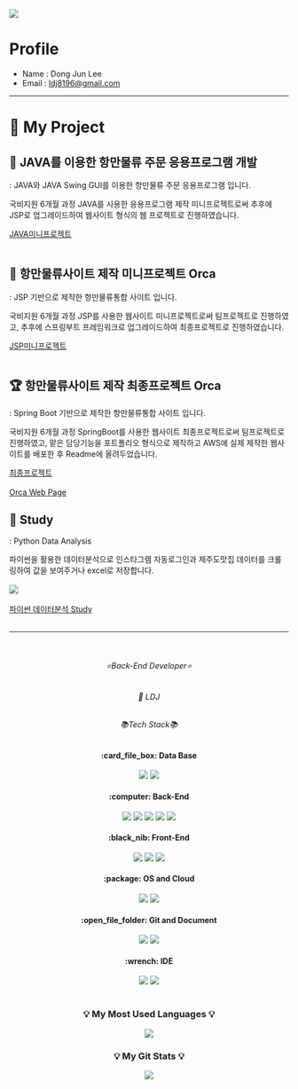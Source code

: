 
<!--
**ldj8196/ldj8196** is a ✨ _special_ ✨ repository because its `README.md` (this file) appears on your GitHub profile.

Here are some ideas to get you started:

- 🔭 I’m currently working on ...
- 🌱 I’m currently learning ...
- 👯 I’m looking to collaborate on ...
- 🤔 I’m looking for help with ...
- 💬 Ask me about ...
- 📫 How to reach me: ...
- 😄 Pronouns: ...
- ⚡ Fun fact: ...
-->

<img src="https://capsule-render.vercel.app/api?type=waving&color=auto&height=300&section=header&text=DJ%20Github&fontSize=90" />

# Profile
- Name : Dong Jun Lee
- Email : ldj8196@gmail.com
<hr/>

#  :art: My Project

##  :ship: JAVA를 이용한 항만물류 주문 응용프로그램 개발
: JAVA와 JAVA Swing GUI를 이용한 항만물류 주문 응용프로그램 입니다.

국비지원 6개월 과정 JAVA를 사용한 응용프로그램 제작 미니프로젝트로써 추후에 JSP로 업그레이드하여 웹사이트 형식의 웹 프로젝트로 진행하였습니다.

<a href="https://github.com/ldj8196/MiniProject_Java">JAVA미니프로젝트</a>
<br/><br/>
##  :page_facing_up: 항만물류사이트 제작 미니프로젝트 Orca
: JSP 기반으로 제작한 항만물류통합 사이트 입니다.

국비지원 6개월 과정 JSP를 사용한 웹사이트 미니프로젝트로써 팀프로젝트로 진행하였고, 추후에 스프링부트 프레임워크로 업그레이드하여 최종프로젝트로 진행하였습니다.

<a href="https://github.com/ldj8196/MiniProject_JSP">JSP미니프로젝트</a>
<br/><br/>
##  :trophy: 항만물류사이트 제작 최종프로젝트 Orca
: Spring Boot 기반으로 제작한 항만물류통합 사이트 입니다.

국비지원 6개월 과정 SpringBoot를 사용한 웹사이트 최종프로젝트로써 팀프로젝트로 진행하였고, 맡은 담당기능을 포트폴리오 형식으로 제작하고 AWS에 실제 제작한 웹사이트를 배포한 후 Readme에 올려두었습니다.

<a href="https://github.com/ldj8196/Portfolio">최종프로젝트</a> <br/><br/>
<a href="http://13.125.14.162:8080/ROOT2/orca/home.do">Orca Web Page</a>
<br/>

##  :pencil: Study
: Python Data Analysis

파이썬을 활용한 데이터분석으로 인스타그램 자동로그인과 제주도맛집 데이터를 크롤링하여 값을 보여주거나 excel로 저장합니다.<br/><br/>
<img src='https://raw.githubusercontent.com/ldj8196/bigdata-python-2023/main/images/인스타크롤링.gif'/> <br/><br/>
<a href="https://github.com/ldj8196/bigdata-python-2023">파이썬 데이터분석 Study</a> <br/><br/>

<hr/><br />
<h6 align="center">⭐Back-End Developer⭐</h6>
<h6 align="center">🌱 LDJ</h6>
<h6 align="center">📚Tech Stack📚</h6>
<div align="center">
  <h4> :card_file_box: Data Base</h4>
  <img src="https://img.shields.io/badge/ORACLE-F80000?style=flat&logo=oracle&logoColor=white" />
  <img src="https://img.shields.io/badge/H2-232F3E?style=flat&logo=h2&logoColor=white" />
</div> 
<div align="center">
  <h4> :computer: Back-End</h4>
  <img src="https://img.shields.io/badge/JAVA-007396?style=flat&logo=Java&logoColor=white"/>
  <img src="https://img.shields.io/badge/Spring Boot-6DB33F?style=flat&logo=springboot&logoColor=white" />
  <img src="https://img.shields.io/badge/Spring Security-6DB33F?style=flat&logo=springsecurity&logoColor=white" />
  <img src="https://img.shields.io/badge/JPA-59666C?style=flat&logo=hibernate&logoColor=white" />
  <img src="https://img.shields.io/badge/MyBatis-232F3E?style=flat&logo=mybatis&logoColor=white" />
</div> 

<div align="center">
  <h4> :black_nib: Front-End</h4>
  <img src="https://img.shields.io/badge/HTML5-E34F26?style=flat&logo=HTML5&logoColor=white" />
  <img src="https://img.shields.io/badge/CSS3-1572B6?style=flat&logo=CSS3&logoColor=white" />
  <img src="https://img.shields.io/badge/JAVASCRIPT-F7DF1E?style=flat&logo=javascript&logoColor=white" />
</div>

<div align="center">
  <h4> :package: OS and Cloud</h4>
  <img src="https://img.shields.io/badge/Linux-FCC624?style=flat&logo=linux&logoColor=white" />
  <img src="https://img.shields.io/badge/AWS-232F3E?style=flat&logo=amazonaws&logoColor=white" />
</div>

<div align="center">
	<h4> :open_file_folder: Git and Document</h4>
	<img src="https://img.shields.io/badge/Notion-000000?style=flat&logo=Notion&logoColor=white" />
	<img src="https://img.shields.io/badge/GitHub-181717?style=flat&logo=GitHub&logoColor=white" />
</div>

<div align="center">
	<h4> :wrench: IDE</h4>
	<img src="https://img.shields.io/badge/Eclipse-2C2255?style=flat&logo=eclipseide&logoColor=white" />
	<img src="https://img.shields.io/badge/VScode-007ACC?style=flat&logo=visualstudiocode&logoColor=white" />
</div>

<br/>
<h3 align="center">💡 My Most Used Languages 💡</h3>
<p align="center">
  <a href="https://github.com/ldj8196">
    <img align="center" src="https://github-readme-stats.vercel.app/api/top-langs/?username=ldj8196&layout=compact" />
  </a>
</p>
<h3 align="center">💡 My Git Stats 💡</h3>
<p align="center">
  <a href="https://github.com/ldj8196">
    <img align="center" src="https://github-readme-stats.vercel.app/api?username=ldj8196" />
  </a>
</p>
